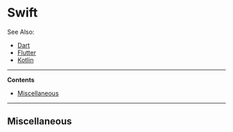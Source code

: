 # Swift

See Also:

- [Dart](Dart.md)
- [Flutter](Flutter.md)
- [Kotlin](Kotlin.md)

---

**Contents**

 - [Miscellaneous](Swift.md#miscellaneous)

---

## Miscellaneous

